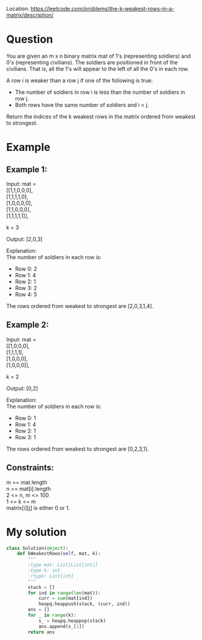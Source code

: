 Location: https://leetcode.com/problems/the-k-weakest-rows-in-a-matrix/description/
# Question
You are given an m x n binary matrix mat of 1's (representing soldiers) and 0's (representing civilians). The soldiers are positioned in front of the civilians. That is, all the 1's will appear to the left of all the 0's in each row.

A row i is weaker than a row j if one of the following is true:

- The number of soldiers in row i is less than the number of soldiers in row j.
- Both rows have the same number of soldiers and i < j.

Return the indices of the k weakest rows in the matrix ordered from weakest to strongest.

 
# Example

## Example 1:

Input: mat = \
[[1,1,0,0,0],\
 [1,1,1,1,0],\
 [1,0,0,0,0],\
 [1,1,0,0,0],\
 [1,1,1,1,1]], 

k = 3

Output: [2,0,3]

Explanation: \
The number of soldiers in each row is: 
- Row 0: 2 
- Row 1: 4 
- Row 2: 1 
- Row 3: 2 
- Row 4: 5 

The rows ordered from weakest to strongest are [2,0,3,1,4].

## Example 2:

Input: mat = \
[[1,0,0,0],\
 [1,1,1,1],\
 [1,0,0,0],\
 [1,0,0,0]], 

k = 2

Output: [0,2]

Explanation: \
The number of soldiers in each row is: 
- Row 0: 1 
- Row 1: 4 
- Row 2: 1 
- Row 3: 1 

The rows ordered from weakest to strongest are [0,2,3,1].

## Constraints:

m == mat.length\
n == mat[i].length\
2 <= n, m <= 100\
1 <= k <= m\
matrix[i][j] is either 0 or 1.
 

# My solution 
```python
class Solution(object):
    def kWeakestRows(self, mat, k):
        """
        :type mat: List[List[int]]
        :type k: int
        :rtype: List[int]
        """
        stack = []
        for ind in range(len(mat)):
            curr = sum(mat[ind])
            heapq.heappush(stack, (curr, ind))
        ans = []
        for _ in range(k):
            s_ = heapq.heappop(stack)
            ans.append(s_[1])
        return ans
```
